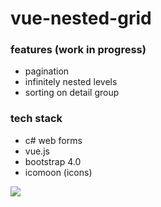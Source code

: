# vue-nested-grid

### features (work in progress)
- pagination
- infinitely nested levels
- sorting on detail group

### tech stack 
- c# web forms
- vue.js
- bootstrap 4.0
- icomoon (icons)
<image src='vue-webform/images/comp.jpg'>
